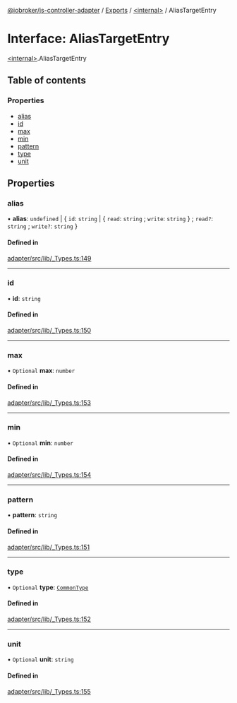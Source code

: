 [@iobroker/js-controller-adapter](../README.md) / [Exports](../modules.md) / [\<internal\>](../modules/internal_.md) / AliasTargetEntry

# Interface: AliasTargetEntry

[\<internal\>](../modules/internal_.md).AliasTargetEntry

## Table of contents

### Properties

- [alias](internal_.AliasTargetEntry.md#alias)
- [id](internal_.AliasTargetEntry.md#id)
- [max](internal_.AliasTargetEntry.md#max)
- [min](internal_.AliasTargetEntry.md#min)
- [pattern](internal_.AliasTargetEntry.md#pattern)
- [type](internal_.AliasTargetEntry.md#type)
- [unit](internal_.AliasTargetEntry.md#unit)

## Properties

### alias

• **alias**: `undefined` \| \{ `id`: `string` \| \{ `read`: `string` ; `write`: `string`  } ; `read?`: `string` ; `write?`: `string`  }

#### Defined in

[adapter/src/lib/_Types.ts:149](https://github.com/ioBroker/ioBroker.js-controller/blob/9b2b813d/packages/adapter/src/lib/_Types.ts#L149)

___

### id

• **id**: `string`

#### Defined in

[adapter/src/lib/_Types.ts:150](https://github.com/ioBroker/ioBroker.js-controller/blob/9b2b813d/packages/adapter/src/lib/_Types.ts#L150)

___

### max

• `Optional` **max**: `number`

#### Defined in

[adapter/src/lib/_Types.ts:153](https://github.com/ioBroker/ioBroker.js-controller/blob/9b2b813d/packages/adapter/src/lib/_Types.ts#L153)

___

### min

• `Optional` **min**: `number`

#### Defined in

[adapter/src/lib/_Types.ts:154](https://github.com/ioBroker/ioBroker.js-controller/blob/9b2b813d/packages/adapter/src/lib/_Types.ts#L154)

___

### pattern

• **pattern**: `string`

#### Defined in

[adapter/src/lib/_Types.ts:151](https://github.com/ioBroker/ioBroker.js-controller/blob/9b2b813d/packages/adapter/src/lib/_Types.ts#L151)

___

### type

• `Optional` **type**: [`CommonType`](../modules/internal_.md#commontype)

#### Defined in

[adapter/src/lib/_Types.ts:152](https://github.com/ioBroker/ioBroker.js-controller/blob/9b2b813d/packages/adapter/src/lib/_Types.ts#L152)

___

### unit

• `Optional` **unit**: `string`

#### Defined in

[adapter/src/lib/_Types.ts:155](https://github.com/ioBroker/ioBroker.js-controller/blob/9b2b813d/packages/adapter/src/lib/_Types.ts#L155)
